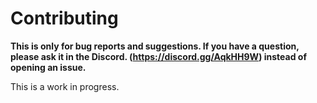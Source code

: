 # Contributing

**This is only for bug reports and suggestions. If you have a question, please ask it in the Discord. (https://discord.gg/AqkHH9W) instead of opening an issue.**

This is a work in progress.
